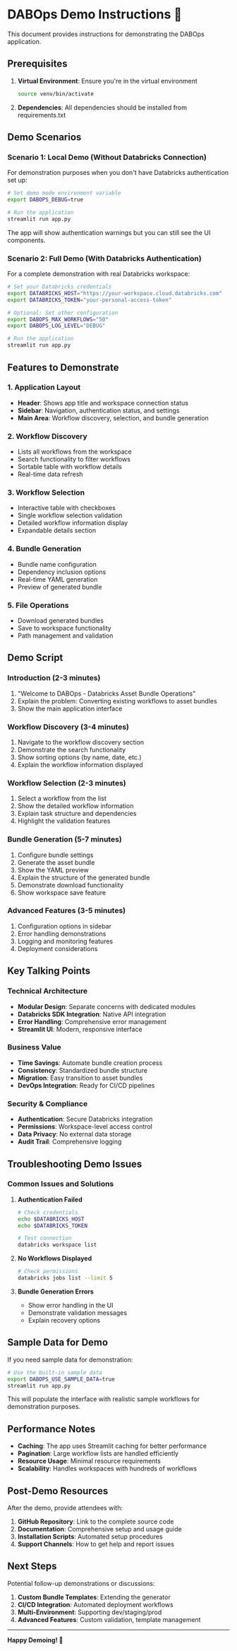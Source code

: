 # DABOps Demo Instructions 🚀

This document provides instructions for demonstrating the DABOps application.

## Prerequisites

1. **Virtual Environment**: Ensure you're in the virtual environment
   ```bash
   source venv/bin/activate
   ```

2. **Dependencies**: All dependencies should be installed from requirements.txt

## Demo Scenarios

### Scenario 1: Local Demo (Without Databricks Connection)

For demonstration purposes when you don't have Databricks authentication set up:

```bash
# Set demo mode environment variable
export DABOPS_DEBUG=true

# Run the application
streamlit run app.py
```

The app will show authentication warnings but you can still see the UI components.

### Scenario 2: Full Demo (With Databricks Authentication)

For a complete demonstration with real Databricks workspace:

```bash
# Set your Databricks credentials
export DATABRICKS_HOST="https://your-workspace.cloud.databricks.com"
export DATABRICKS_TOKEN="your-personal-access-token"

# Optional: Set other configuration
export DABOPS_MAX_WORKFLOWS="50"
export DABOPS_LOG_LEVEL="DEBUG"

# Run the application
streamlit run app.py
```

## Features to Demonstrate

### 1. Application Layout
- **Header**: Shows app title and workspace connection status
- **Sidebar**: Navigation, authentication status, and settings
- **Main Area**: Workflow discovery, selection, and bundle generation

### 2. Workflow Discovery
- Lists all workflows from the workspace
- Search functionality to filter workflows
- Sortable table with workflow details
- Real-time data refresh

### 3. Workflow Selection
- Interactive table with checkboxes
- Single workflow selection validation
- Detailed workflow information display
- Expandable details section

### 4. Bundle Generation
- Bundle name configuration
- Dependency inclusion options
- Real-time YAML generation
- Preview of generated bundle

### 5. File Operations
- Download generated bundles
- Save to workspace functionality
- Path management and validation

## Demo Script

### Introduction (2-3 minutes)
1. "Welcome to DABOps - Databricks Asset Bundle Operations"
2. Explain the problem: Converting existing workflows to asset bundles
3. Show the main application interface

### Workflow Discovery (3-4 minutes)
1. Navigate to the workflow discovery section
2. Demonstrate the search functionality
3. Show sorting options (by name, date, etc.)
4. Explain the workflow information displayed

### Workflow Selection (2-3 minutes)
1. Select a workflow from the list
2. Show the detailed workflow information
3. Explain task structure and dependencies
4. Highlight the validation features

### Bundle Generation (5-7 minutes)
1. Configure bundle settings
2. Generate the asset bundle
3. Show the YAML preview
4. Explain the structure of the generated bundle
5. Demonstrate download functionality
6. Show workspace save feature

### Advanced Features (3-5 minutes)
1. Configuration options in sidebar
2. Error handling demonstrations
3. Logging and monitoring features
4. Deployment considerations

## Key Talking Points

### Technical Architecture
- **Modular Design**: Separate concerns with dedicated modules
- **Databricks SDK Integration**: Native API integration
- **Error Handling**: Comprehensive error management
- **Streamlit UI**: Modern, responsive interface

### Business Value
- **Time Savings**: Automate bundle creation process
- **Consistency**: Standardized bundle structure
- **Migration**: Easy transition to asset bundles
- **DevOps Integration**: Ready for CI/CD pipelines

### Security & Compliance
- **Authentication**: Secure Databricks integration
- **Permissions**: Workspace-level access control
- **Data Privacy**: No external data storage
- **Audit Trail**: Comprehensive logging

## Troubleshooting Demo Issues

### Common Issues and Solutions

1. **Authentication Failed**
   ```bash
   # Check credentials
   echo $DATABRICKS_HOST
   echo $DATABRICKS_TOKEN
   
   # Test connection
   databricks workspace list
   ```

2. **No Workflows Displayed**
   ```bash
   # Check permissions
   databricks jobs list --limit 5
   ```

3. **Bundle Generation Errors**
   - Show error handling in the UI
   - Demonstrate validation messages
   - Explain recovery options

## Sample Data for Demo

If you need sample data for demonstration:

```bash
# Use the built-in sample data
export DABOPS_USE_SAMPLE_DATA=true
streamlit run app.py
```

This will populate the interface with realistic sample workflows for demonstration purposes.

## Performance Notes

- **Caching**: The app uses Streamlit caching for better performance
- **Pagination**: Large workflow lists are handled efficiently
- **Resource Usage**: Minimal resource requirements
- **Scalability**: Handles workspaces with hundreds of workflows

## Post-Demo Resources

After the demo, provide attendees with:

1. **GitHub Repository**: Link to the complete source code
2. **Documentation**: Comprehensive setup and usage guide
3. **Installation Scripts**: Automated setup procedures
4. **Support Channels**: How to get help and report issues

## Next Steps

Potential follow-up demonstrations or discussions:

1. **Custom Bundle Templates**: Extending the generator
2. **CI/CD Integration**: Automated deployment workflows
3. **Multi-Environment**: Supporting dev/staging/prod
4. **Advanced Features**: Custom validation, template management

---

**Happy Demoing! 🎉**
